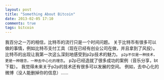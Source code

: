 ```yaml
---
layout: post
title: "Something About Bitcoin"
date: 2013-02-05 17:10
comments: true
tags: bitcoin
---
```


我百分之一万的相信，比特币的流行只是一个时间问题。
关于比特币有很多可以做的事情，例如比特币支付工具（现在已经有创业公司在做，并且拿到了风投）。
比特币的出现让我第一次这么深刻地感受到p2p技术的魅力。
`p2p不仅是一种技术，更是一种理念，一种去中心化的理念`。
p2p已经造就了很多成功的案例（音乐分享，bt下载）。
我觉得未来关于p2p的技术还有很多可以发展的空间。
例如，去中心化的微博（没人能删掉你的信息）......

